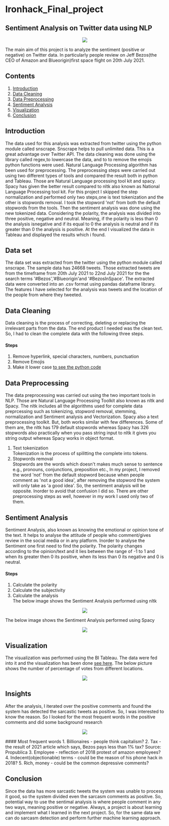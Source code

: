 # Ironhack_Final_project
## Sentiment Analysis on Twitter data using NLP

<p align="center">
  <img src="https://user-images.githubusercontent.com/60324758/127534104-02e1b270-4b1a-44fd-9ab1-c9f23c2659c1.jpg" />
</p>
The main aim of this project is to analyze the sentiment (positive or negative) on Twitter data. In particularly people review on Jeff Bezos(the CEO of Amazon and Blueorigin)first space flight on 20th July 2021.

## Contents
1. [Introduction](#Introduction)
2. [Data Cleaning](#DataCleaning)
3. [Data Preprocessing](#DataPreprocessing)
4. [Sentiment Analysis](#SentimentAnalysis)
5. [Visualization](#Visualization)
6. [Conclusion](#Conclusion)
## Introduction
The data used for this analysis was extracted from twitter using the python module called snscrape. Snscrape helps to pull unlimited data. This is a great advantage over Twitter API. The data cleaning was done using the library called regex,to lowercase the data, and to to remove the emojis python functions were used. Natural Language Processing algorithm has been used for preprocessing. The preprocessing steps were carried out using two different types of tools and compared the result both in python and Tableau. Those are Natural Language processing tool kit and spacy. Spacy has given the better result compared to nltk also known as National Language Processing tool kit. For this project I skipped the step normalization and performed only two steps,one is text tokenization and the other is stopwords removal. I took the stopword 'not' from both the default stopwords from the tools. Then the sentiment analysis was done using the new tokenized data. Considering the polarity, the analysis was divided into three positive, negative and neutral. Meaning, if the polarity is less than 0 the analysis isnegative and if its equal to 0 the analysis is neutral and if its greater than 0 the analysis is positive. At the end I visualized the data in Tableau and displayed the results which i found.

## Data set

The data set was extracted from the twitter using the python module called snscrape. The sample data has 24668 tweets. Those extracted tweets are from the timeframe from 20th July 2021 to 22nd July 2021 for the the search terms '#Bezos','#Blueorigin'and '#BezosInSpace'. The extracted data were converted into an .csv format using pandas dataframe library. The features I have selected for the analysis was tweets and the location of the people from where they tweeted. 
## Data Cleaning

Data cleaning is the process of correcting, deleting or replacing the irrelevant parts from the data. The end product I needed was the clean text. So, I had to clean the complete data with the following three steps.
#### Steps
1. Remove hyperlink, special characters, numbers, punctuation
3. Remove Emojis
4. Make it lower case [to see the python code](https://github.com/Sathiya1611/Ironhack_Final_project/blob/main/Final_project.ipynb)

## Data Preprocessing

The data preprocessing was carried out using the two important tools in NLP. Those are Natural Language Processing Toolkit also known as nltk and Spacy. The nltk includes all the algorithms used for complete data preprcessing such as tokenizing, stopword removal, stemming, normalization and Sentiment analysis and Vectorization. Spacy also a text preprocessing toolkit. But, both works similar with few differences. Some of them are, the nltk has 179 default stopwords whereas Spacy has 326 stopwords also practically when you pass string input to nltk it gives you string output whereas Spacy works in object format. 
1. Text tokenization<br/>
Tokenization is the process of spilitting the complete into tokens. 
2. Stopwords removal<br/>
Stopwords are the words which doesn't makes much sense to sentence e.g., pronouns, conjunctions, preposition etc., In my project, I removed the word 'not' from the default stopword because when people comment as 'not a good idea', after removing the stopword the system will only take as 'a good idea'. So, the sentiment analysis will be opposite. Inorder to avoid that confusion I did so. 
There are other preprocessing steps as well, however in my work I used only two of them. 
## Sentiment Analysis
Sentiment Analysis, also known as knowing the emotional or opinion tone of the text. It helps to analyse the attitude of people who comment/gives review in the social media or in any platform. Inorder to analyse the Sentiment one first need to find the polarity. The polarity changes according to the opinion/text and it lies between the range of -1 to 1 and when its greater then 0 its positive, when its less than 0 its negative and 0 is neutral. 
#### Steps
1. Calculate the polarity
2. Calculate the subjectivity 
3. Calculate the analysis<br/>
The below image shows the Sentiment Analysis performed using nltk
<p align="center">
  <img src="https://github.com/Sathiya1611/Ironhack_Final_project/blob/main/Images/sentiment_nltk.png" />
</p>
The below image shows the Sentiment Analysis performed using Spacy
<p align="center">
  <img src="https://github.com/Sathiya1611/Ironhack_Final_project/blob/main/Images/sentiment_spacy.png" />
</p>

## Visualization

The visualization was performed using the BI Tableau. The data were fed into it and the visualization has been done [see here](https://github.com/Sathiya1611/Ironhack_Final_project/tree/main/Images). The below picture shows the number of percentage of votes from different locations.

<p align="center">
  <img src="https://github.com/Sathiya1611/Ironhack_Final_project/blob/main/Images/top5.png" />
</p>

## Insights
After the analysis, I iterated over the positive comments and found the system has detected the sarcastic tweets as positive. So, I was interested to know the reason. So I looked for the most frequent words in the positive comments and did some background research
<p align="center">
  <img src="https://github.com/Sathiya1611/Ironhack_Final_project/blob/main/Images/wordcloud.png" />
</p>
#### Most frequent words
1. Billionaires                                   - people think capitalism?
2. Tax                                            - the result of 2021 article which says, Bezos pays less than 1% tax? Source: Propublica
3. Employee                                       - reflection of 2018 protest of amazon  employees?
4. Indecent(objectionable) terms                  - could be the reason of his phone hack in 2018?
5. Rich, money                                    - could be the common depressive comments?
                                                       
## Conclusion

Since the data has more sarcastic tweets the system was unable to process it good, so the system divided even the sarcasm comments as positive. So, potential way to use the sentimal analysis is where people comment in any two ways, meaning positive or negative. Always, a project is about learning and implement what I learned in the next project.  So, for the same data we can do sarcasm detection and perform further machine learning approach.



